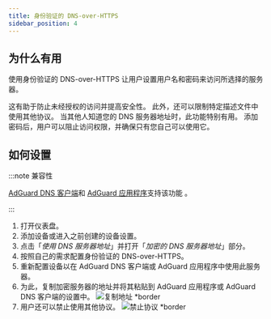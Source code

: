 ```yaml
---
title: 身份验证的 DNS-over-HTTPS
sidebar_position: 4
---
```


## 为什么有用

使用身份验证的 DNS-over-HTTPS 让用户设置用户名和密码来访问所选择的服务器。

这有助于防止未经授权的访问并提高安全性。 此外，还可以限制特定描述文件中使用其他协议。 当其他人知道您的 DNS 服务器地址时，此功能特别有用。 添加密码后，用户可以阻止访问权限，并确保只有您自己可以使用它。

## 如何设置

:::note 兼容性

[AdGuard DNS 客户端](/dns-client/overview.md)和 [AdGuard 应用程序](https://adguard.com/welcome.html)支持该功能 。

:::

1. 打开仪表盘。
2. 添加设备或进入之前创建的设备设置。
3. 点击「_使用 DNS 服务器地址_」并打开「_加密的 DNS 服务器地址_」部分。
4. 按照自己的需求配置身份验证的 DNS-over-HTTPS。
5. 重新配置设备以在 AdGuard DNS 客户端或 AdGuard 应用程序中使用此服务器。
6. 为此，复制加密服务器的地址并将其粘贴到 AdGuard 应用程序或 AdGuard DNS 客户端的设置中。
   ![复制地址 \*border](https://cdn.adtidy.org/content/kb/dns/private/new_dns/connect/doh_step6.png)
7. 用户还可以禁止使用其他协议。
   ![禁止协议 \*border](https://cdn.adtidy.org/content/kb/dns/private/new_dns/connect/deny_protocol.png)
